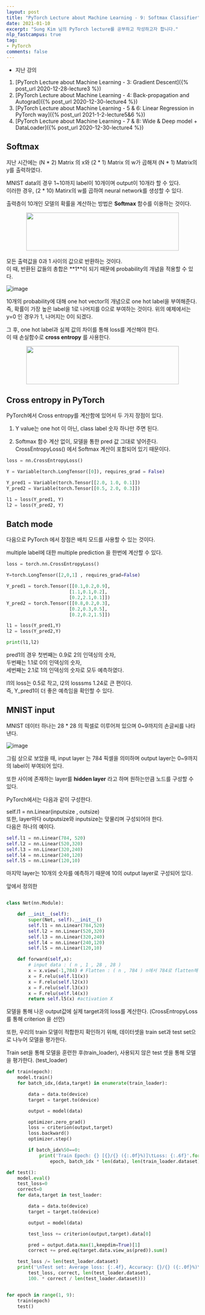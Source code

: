 ```yaml
---
layout: post
title: "PyTorch Lecture about Machine Learning - 9: Softmax Classifier"
date: 2021-01-10
excerpt: "Sung Kim 님의 PyTorch lecture를 공부하고 작성하고자 합니다."
nlp_fastcampus: true
tag:
- PyTorch
comments: false
---
```


- 지난 강의

1. [PyTorch Lecture about Machine Learning - 3: Gradient Descent]({% post_url 2020-12-28-lecture3 %})
2. [PyTorch Lecture about Machine Learning - 4: Back-propagation and Autograd]({% post_url 2020-12-30-lecture4 %})
3. [PyTorch Lecture about Machine Learning - 5 & 6: Linear Regression in PyTorch way]({% post_url 2021-1-2-lecture5&6 %})
4. [PyTorch Lecture about Machine Learning - 7 & 8: Wide & Deep model + DataLoader]({% post_url 2020-12-30-lecture4 %})

## Softmax

지난 시간에는 (N * 2) Matrix 의 x와 (2 * 1) Matrix 의 w가 곱해져 (N * 1) Matrix의 y를 출력하였다.<br>

MNIST data의 경우 1~10까지 label이 10개이며 output이 10개라 할 수 있다.<br>
이러한 경우, (2 * 10) Matirx의 w를 곱하여 neural network를 생성할 수 있다.

출력층이 10개인 모델의 확률을 계산하는 방법은 **Softmax** 함수를  이용하는 것이다.

<center><img src="https://user-images.githubusercontent.com/28617444/104113408-d57fd580-533c-11eb-90fe-7ad86a8e3807.png" width="400" height="100"></center>
<br>
모든 출력값을 0과 1 사이의 값으로 반환하는 것이다.<br>
이 때, 반환된 값들의 총합은 **1**이 되기 때문에 probability의 개념을 적용할 수 있다.


![image](https://user-images.githubusercontent.com/28617444/104113437-1a0b7100-533d-11eb-9295-fb195e57375c.png)

10개의 probability에 대해 one hot vector의 개념으로 one hot label을 부여해준다. 즉, 확률이 가장 높은 label을 1로 나머지를 0으로 부여하는 것이다. 위의 예제에서는 y=0 인 경우가 1, 나머지는 0이 되겠다.

그 후, one hot label과 실제 값의 차이를 통해 loss를 계산해야 한다. <br>
이 때 손실함수로 **cross entropy** 를 사용한다.

<center><img src="https://user-images.githubusercontent.com/28617444/104113506-b7ff3b80-533d-11eb-9288-c3412dad2fe2.png" width="400" height="100"></center>

## Cross entropy in PyTorch

PyTorch에서 Cross entropy를 계산함에 있어서 두 가지 장점이 있다.
1. Y value는 one hot 이 아닌, class label 숫자 하나만 주면 된다.

2. Softmax 함수 계산 없이, 모델을 통한 pred 값 그대로 넣어준다.<br>
CrossEntropyLoss() 에서 Softmax  계산이 포함되어 있기 때문이다.

```python
loss = nn.CrossEntropyLoss()

Y = Variable(torch.LongTensor([0]), requires_grad = False)

Y_pred1 = Variable(torch.Tensor[[2.0, 1.0, 0.1]])
Y_pred2 = Variable(torch.Tensor[[0.5, 2.0, 0.3]])

l1 = loss(Y_pred1, Y)
l2 = loss(Y_pred2, Y)
```

## Batch mode

다음으로 PyTorch 에서 장점은 배치 모드를 사용할 수 있는 것이다.

multiple label에 대한 multiple prediction 을 한번에 계산할 수 있다.

```python
loss = torch.nn.CrossEntropyLoss()

Y=torch.LongTensor([2,0,1] , requires_grad=False)

Y_pred1 = torch.Tensor([[0.1,0.2,0.9],  
                       [1.1,0.1,0.2],
                       [0.2,2.1,0.1]])
Y_pred2 = torch.Tensor([[0.8,0.2,0.3],
                       [0.2,0.3,0.5],
                       [0.2,0.2,1.5]])

l1 = loss(Y_pred1,Y)
l2 = loss(Y_pred2,Y)

print(l1,l2)
```
pred1의 경우 첫번째는 0.9로 2의 인덱싱의 숫자, <br>
두번째는 1.1로 0의 인덱싱의 숫자, <br>
세번째는 2.1로 1의 인덱싱의 숫자로 모두 예측하였다. <br>

l1의 loss는 0.5로 작고, l2의 losssms 1.24로 큰 편이다. <br>
즉, Y_pred1이 더 좋은 예측임을 확인할 수 있다.


## MNIST input

MNIST 데이터 하나는 28 * 28 의 픽셀로 이루어져 있으며 0~9까지의 손글씨를 나타낸다.

![image](https://user-images.githubusercontent.com/28617444/105053267-18b41400-5ab4-11eb-9195-bcb84d318a1d.png)

그림 상으로 보았을 때, input layer 는 784 픽셀을 의미하며 output layer는 0~9까지의 label이 부여되어 있다.

또한 사이에 존재하는 layer를 **hidden layer** 라고 하며 원하는만큼 노드를 구성할 수 있다.

PyTorch에서는 다음과 같이 구성한다.

self.l1 = nn.Linear(inputsize , outsize)<br>
또한, layer마다 outputsize와 inputsize는 맞물리며 구성되어야 한다.<br>
다음은 하나의 예이다.

```python
self.l1 = nn.Linear(784, 520)
self.l2 = nn.Linear(520,320)
self.l3 = nn.Linear(320,240)
self.l4 = nn.Linear(240,120)
self.l5 = nn.Linear(120,10)
```
마지막 layer는 10개의 숫자를 예측하기 때문에 10의 output layer로 구성되어 있다.

앞에서 정의한
```python

class Net(nn.Module):

    def __init__(self):
        super(Net, self).__init__()
        self.l1 = nn.Linear(784,520)
        self.l2 = nn.Linear(520,320)
        self.l3 = nn.Linear(320,240)
        self.l4 = nn.Linear(240,120)
        self.l5 = nn.Linear(120,10)

    def forward(self,x):
        # input data : ( n , 1 , 28 , 28 )
        x = x.view(-1,784) # Flatten : ( n , 784 ) n에서 784로 flatten해야 한다.
        x = F.relu(self.l1(x))
        x = F.relu(self.l2(x))
        x = F.relu(self.l3(x))
        x = F.relu(self.l4(x))
        return self.l5(x) #activation X
```

모델을 통해 나온 output값에 실제 target과의 loss를 계산한다.
(CrossEntropyLoss를 통해 criterion 을 선언)

또한, 우리의 train 모델이 적합한지 확인하기 위해, 데이터셋을 train set과 test set으로 나누어 모델을 평가한다.

Train set을 통해 모델을 훈련한 후(train_loader), 사용되지 않은 test 셋을 통해 모델을 평가한다. (test_loader)

```python
def train(epoch):
    model.train()
    for batch_idx,(data,target) in enumerate(train_loader):

        data = data.to(device)
        target = target.to(device)

        output = model(data)

        optimizer.zero_grad()
        loss = criterion(output,target)
        loss.backward()
        optimizer.step()

        if batch_idx%50==0:
            print('Train Epoch: {} [{}/{} ({:.0f}%)]\tLoss: {:.6f}'.format(
                epoch, batch_idx * len(data), len(train_loader.dataset),100. * batch_idx / len(train_loader), loss.data[0]))

def test():
    model.eval()
    test_loss=0
    correct=0
    for data,target in test_loader:

        data = data.to(device)
        target = target.to(device)

        output = model(data)

        test_loss += criterion(output,target).data[0]

        pred = output.data.max(1,keepdim=True)[1]
        correct += pred.eq(target.data.view_as(pred)).sum()

    test_loss /= len(test_loader.dataset)
    print('\nTest set: Average loss: {:.4f}, Accuracy: {}/{} ({:.0f}%)\n'.format(
        test_loss, correct, len(test_loader.dataset),
        100. * correct / len(test_loader.dataset)))


for epoch in range(1, 9):
    train(epoch)
    test()

```
